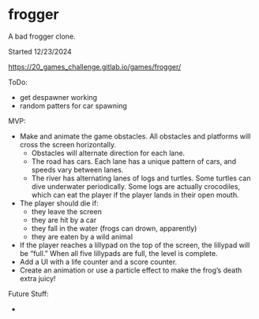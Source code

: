 # frogger
A bad frogger clone.

Started 12/23/2024

https://20_games_challenge.gitlab.io/games/frogger/

ToDo:
- get despawner working
- random patters for car spawning

MVP:

- Make and animate the game obstacles. All obstacles and platforms will cross the screen horizontally.
	- Obstacles will alternate direction for each lane.
	- The road has cars. Each lane has a unique pattern of cars, and speeds vary between lanes.
	- The river has alternating lanes of logs and turtles. Some turtles can dive underwater periodically. 
		Some logs are actually crocodiles, which can eat the player if the player lands in their open mouth.
- The player should die if:
	- they leave the screen
	- they are hit by a car
	- they fall in the water (frogs can drown, apparently)
	- they are eaten by a wild animal
- If the player reaches a lillypad on the top of the screen, the lillypad will be “full.”
	When all five lillypads are full, the level is complete.
- Add a UI with a life counter and a score counter.
- Create an animation or use a particle effect to make the frog’s death extra juicy!


Future Stuff:

- 
